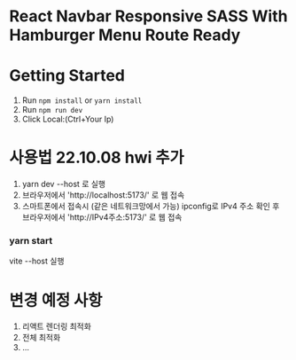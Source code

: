 # React Navbar Responsive SASS With Hamburger Menu Route Ready

# Getting Started

1. Run `npm install` or `yarn install`
2. Run `npm run dev`
3. Click Local:(Ctrl+Your Ip)

# 사용법 22.10.08 hwi 추가

1. yarn dev --host 로 실행
2. 브라우저에서 'http://localhost:5173/' 로 웹 접속
3. 스마트폰에서 접속시 (같은 네트워크망에서 가능)
   ipconfig로 IPv4 주소 확인 후 브라우저에서 'http://IPv4주소:5173/' 로 웹 접속

### yarn start

vite --host 실행

# 변경 예정 사항

1. 리액트 렌더링 최적화
2. 전체 최적화
3. ...
